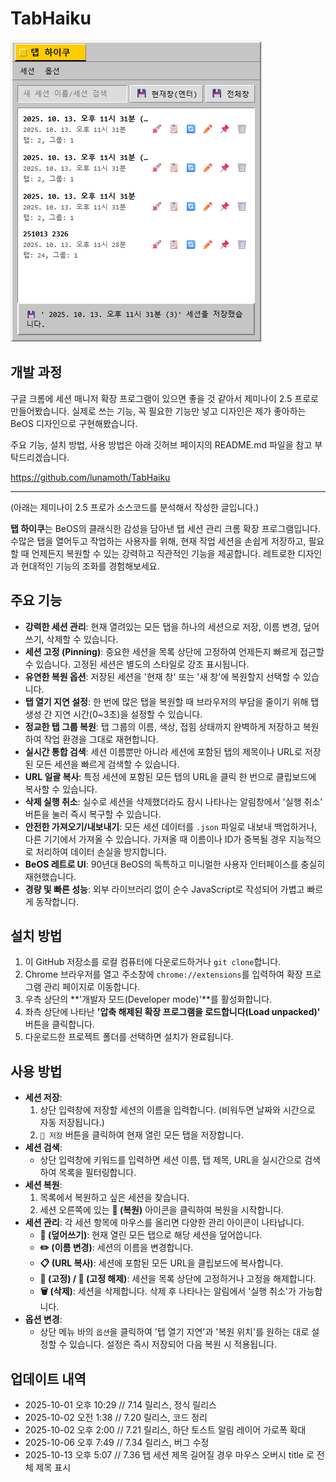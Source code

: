 # TabHaiku

![TabHiaku](https://raw.githubusercontent.com/lunamoth/TabHaiku/refs/heads/main/251013_TabHaiku_8.0_Screenshot.png)

## 개발 과정

구글 크롬에 세션 매니저 확장 프로그램이 있으면 좋을 것 같아서 제미나이 2.5 프로로 만들어봤습니다. 실제로 쓰는 기능, 꼭 필요한 기능만 넣고 디자인은 제가 좋아하는 BeOS 디자인으로 구현해봤습니다.

주요 기능, 설치 방법, 사용 방법은 아래 깃허브 페이지의 README.md 파일을 참고 부탁드리겠습니다.

https://github.com/lunamoth/TabHaiku

---

(아래는 제미나이 2.5 프로가 소스코드를 분석해서 작성한 글입니다.)

**탭 하이쿠**는 BeOS의 클래식한 감성을 담아낸 탭 세션 관리 크롬 확장 프로그램입니다. 수많은 탭을 열어두고 작업하는 사용자를 위해, 현재 작업 세션을 손쉽게 저장하고, 필요할 때 언제든지 복원할 수 있는 강력하고 직관적인 기능을 제공합니다. 레트로한 디자인과 현대적인 기능의 조화를 경험해보세요.

## 주요 기능

*   **강력한 세션 관리**: 현재 열려있는 모든 탭을 하나의 세션으로 저장, 이름 변경, 덮어쓰기, 삭제할 수 있습니다.
*   **세션 고정 (Pinning)**: 중요한 세션을 목록 상단에 고정하여 언제든지 빠르게 접근할 수 있습니다. 고정된 세션은 별도의 스타일로 강조 표시됩니다.
*   **유연한 복원 옵션**: 저장된 세션을 '현재 창' 또는 '새 창'에 복원할지 선택할 수 있습니다.
*   **탭 열기 지연 설정**: 한 번에 많은 탭을 복원할 때 브라우저의 부담을 줄이기 위해 탭 생성 간 지연 시간(0~3초)을 설정할 수 있습니다.
*   **정교한 탭 그룹 복원**: 탭 그룹의 이름, 색상, 접힘 상태까지 완벽하게 저장하고 복원하여 작업 환경을 그대로 재현합니다.
*   **실시간 통합 검색**: 세션 이름뿐만 아니라 세션에 포함된 탭의 제목이나 URL로 저장된 모든 세션을 빠르게 검색할 수 있습니다.
*   **URL 일괄 복사**: 특정 세션에 포함된 모든 탭의 URL을 클릭 한 번으로 클립보드에 복사할 수 있습니다.
*   **삭제 실행 취소**: 실수로 세션을 삭제했더라도 잠시 나타나는 알림창에서 '실행 취소' 버튼을 눌러 즉시 복구할 수 있습니다.
*   **안전한 가져오기/내보내기**: 모든 세션 데이터를 `.json` 파일로 내보내 백업하거나, 다른 기기에서 가져올 수 있습니다. 가져올 때 이름이나 ID가 중복될 경우 지능적으로 처리하여 데이터 손실을 방지합니다.
*   **BeOS 레트로 UI**: 90년대 BeOS의 독특하고 미니멀한 사용자 인터페이스를 충실히 재현했습니다.
*   **경량 및 빠른 성능**: 외부 라이브러리 없이 순수 JavaScript로 작성되어 가볍고 빠르게 동작합니다.

## 설치 방법

1.  이 GitHub 저장소를 로컬 컴퓨터에 다운로드하거나 `git clone`합니다.
2.  Chrome 브라우저를 열고 주소창에 `chrome://extensions`를 입력하여 확장 프로그램 관리 페이지로 이동합니다.
3.  우측 상단의 **'개발자 모드(Developer mode)'**를 활성화합니다.
4.  좌측 상단에 나타난 **'압축 해제된 확장 프로그램을 로드합니다(Load unpacked)'** 버튼을 클릭합니다.
5.  다운로드한 프로젝트 폴더를 선택하면 설치가 완료됩니다.

## 사용 방법

*   **세션 저장**:
    1.  상단 입력창에 저장할 세션의 이름을 입력합니다. (비워두면 날짜와 시간으로 자동 저장됩니다.)
    2.  `💾 저장` 버튼을 클릭하여 현재 열린 모든 탭을 저장합니다.
*   **세션 검색**:
    *   상단 입력창에 키워드를 입력하면 세션 이름, 탭 제목, URL을 실시간으로 검색하여 목록을 필터링합니다.
*   **세션 복원**:
    1.  목록에서 복원하고 싶은 세션을 찾습니다.
    2.  세션 오른쪽에 있는 **🚀 (복원)** 아이콘을 클릭하여 복원을 시작합니다.
*   **세션 관리**: 각 세션 항목에 마우스를 올리면 다양한 관리 아이콘이 나타납니다.
    *   **🔄 (덮어쓰기)**: 현재 열린 모든 탭으로 해당 세션을 덮어씁니다.
    *   **✏️ (이름 변경)**: 세션의 이름을 변경합니다.
    *   **📋 (URL 복사)**: 세션에 포함된 모든 URL을 클립보드에 복사합니다.
    *   **📌 (고정) / 📍 (고정 해제)**: 세션을 목록 상단에 고정하거나 고정을 해제합니다.
    *   **🗑️ (삭제)**: 세션을 삭제합니다. 삭제 후 나타나는 알림에서 '실행 취소'가 가능합니다.
*   **옵션 변경**:
    *   상단 메뉴 바의 `옵션`을 클릭하여 '탭 열기 지연'과 '복원 위치'를 원하는 대로 설정할 수 있습니다. 설정은 즉시 저장되어 다음 복원 시 적용됩니다.

## 업데이트 내역
* 2025-10-01 오후 10:29 // 7.14 릴리스, 정식 릴리스
* 2025-10-02 오전 1:38 // 7.20 릴리스, 코드 정리
* 2025-10-02 오후 2:00 // 7.21 릴리스, 하단 토스트 알림 레이어 가로폭 확대
* 2025-10-06 오후 7:49 // 7.34 릴리스, 버그 수정
* 2025-10-13 오후 5:07 // 7.36 탭 세션 제목 길어질 경우 마우스 오버시 title 로 전체 제목 표시
